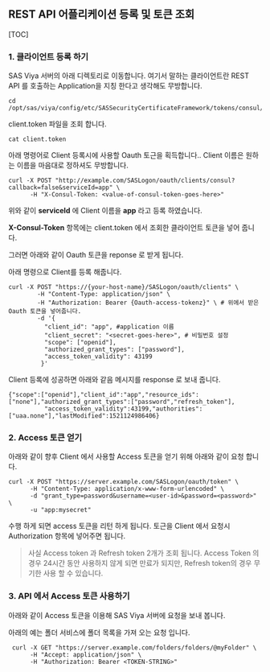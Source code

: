## REST API 어플리케이션 등록 및 토큰 조회

[TOC]

### 1. 클라이언트 등록 하기

SAS Viya 서버의 아래 디렉토리로 이동합니다. 여기서 말하는 클라이언트란 REST API 를 호출하는 Application을 지칭 한다고 생각해도 무방합니다.

~~~{bash}
cd /opt/sas/viya/config/etc/SASSecurityCertificateFramework/tokens/consul/default
~~~

client.token 파일을 조회 합니다.

~~~{bash}
cat client.token 
~~~

아래 명령어로 Client 등록시에 사용할 Oauth 토근을 획득합니다.. Client 이름은 원하는 이름을 마음대로 정하셔도 무방합니다. 

~~~{bash}
curl -X POST "http://example.com/SASLogon/oauth/clients/consul?callback=false&serviceId=app" \
      -H "X-Consul-Token: <value-of-consul-token-goes-here>"
~~~

위와 같이 **serviceId** 에 Client 이름을 **app** 라고 등록 하였습니다.

**X-Consul-Token** 항목에는 client.token 에서 조회한 클라이언트 토큰을 넣어 줍니다.

그러면 아래와 같이 Oauth 토큰을 reponse 로 받게 됩니다.

아래 명령으로 Client를 등록 해줍니다.

~~~{bash}
curl -X POST "https://{your-host-name}/SASLogon/oauth/clients" \
        -H "Content-Type: application/json" \
        -H "Authorization: Bearer {Oauth-access-tokenz}" \ # 위에서 받은 Oauth 토큰을 넣어줍니다.
        -d '{
          "client_id": "app", #application 이름
          "client_secret": "<secret-goes-here>", # 비밀번호 설정
          "scope": ["openid"],
          "authorized_grant_types": ["password"],
          "access_token_validity": 43199
         }'
~~~

Client 등록에 성공하면 아래와 같음 메시지를 response 로 보내 줍니다.

~~~
{"scope":["openid"],"client_id":"app","resource_ids":["none"],"authorized_grant_types":["password","refresh_token"],
          "access_token_validity":43199,"authorities":["uaa.none"],"lastModified":1521124986406}
~~~



### 2. Access 토큰 얻기

아래와 같이 향후 Client 에서 사용할 Access 토큰을 얻기 위해 아래와 같이 요청 합니다.

~~~
curl -X POST "https://server.example.com/SASLogon/oauth/token" \
      -H "Content-Type: application/x-www-form-urlencoded" \
      -d "grant_type=password&username=<user-id>&password=<password>" \
      -u "app:mysecret"
~~~

수행 하게 되면  access 토큰을 리턴 하게 됩니다. 토근을 Client 에서 요청시  Authorization 항목에 넣어주면 됩니다.

> 사실 Access token 과 Refresh token 2개가 조회 됩니다. Access Token 의 경우 24시간 동안 사용하지 않게 되면 만료가 되지만, Refresh token의 경우 무기한 사용 할 수 있습니다.



### 3. API 에서 Access 토큰 사용하기

아래와 같이 Access 토큰을 이용해 SAS Viya 서버에 요청을 보내 봅니다.

아래의 예는 폴더 서비스에 폴더 목록을 가져 오는 요청 입니다.

~~~
 curl -X GET "https://server.example.com/folders/folders/@myFolder" \
      -H "Accept: application/json" \
      -H "Authorization: Bearer <TOKEN-STRING>"
~~~

